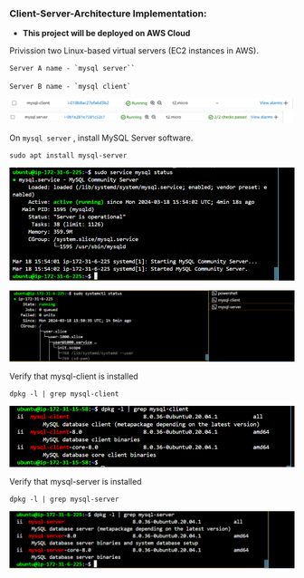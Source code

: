 ### Client-Server-Architecture Implementation:
- **This project will be deployed on AWS Cloud**

Privission two Linux-based virtual servers (EC2 instances in AWS).

```
Server A name - `mysql server``

Server B name - `mysql client`
```
![screenshot](./screenshot/mysqlclients.png)
![screenshot](./screenshot/mysqlserverinstance.png)

On `mysql server` , install MySQL Server software.
```
sudo apt install mysql-server
```
![image](./screenshot/mysqlserver.png)

![screenshot](./screenshot/statusrunning.png)

Verify that mysql-client is installed
```
dpkg -l | grep mysql-client
```
![screenhot](./screenshot/mysqlclientverified.png)

Verify that mysql-server is installed
```
dpkg -l | grep mysql-server
```
![screenshot](./screenshot/mysqlserverconfirmed.png)

